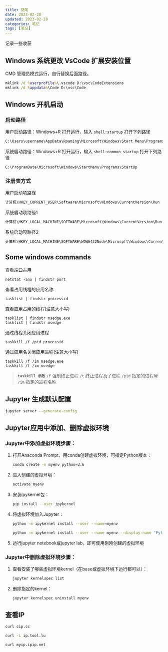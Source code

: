 ```yaml
---
title: 随笔
date: 2023-02-28
updated: 2023-02-28
categories: 笔记
tags: [笔记]
---
```


记录一些收获

<!-- more -->

## Windows 系统更改 VsCode 扩展安装位置
CMD 管理员模式运行，自行替换后面路径。
```cmd
mklink /d %userprofile%\.vscode D:\vsc\CodeExtensions
mklink /d %appdata%\Code D:\vsc\Code
``` 

## Windows 开机启动

### 启动路径

用户启动路径：Windows+R 打开运行，输入 `shell:startup` 打开下列路径
```txt
C:\Users\username\AppData\Roaming\Microsoft\Windows\Start Menu\Programs\Startup
```
系统启动路径：Windows+R 打开运行，输入 `shell:common startup` 打开下列路径
```txt
C:\ProgramData\Microsoft\Windows\StartMenu\Programs\StartUp
```

### 注册表方式

用户启动项路径
```txt
计算机\HKEY_CURRENT_USER\Software\Microsoft\Windows\CurrentVersion\Run
```

系统启动项路径1
```txt
计算机\HKEY_LOCAL_MACHINE\SOFTWARE\Microsoft\Windows\CurrentVersion\Run
```

系统启动项路径2
```txt
计算机\HKEY_LOCAL_MACHINE\SOFTWARE\WOW6432Node\Microsoft\Windows\CurrentVersion\Run
```

## Some windows commands

查看端口占用
```shell
netstat -ano | findstr port
```

查看占用线程的应用名称
```shell
tasklist | findstr processid
```

查看应用占用的线程(注意大小写)
```shell
tasklist | findstr msedge.exe
tasklist | findstr msedge
```

通过线程关闭应用进程
```shell
taskkill /f /pid processid
```

通过应用名关闭应用进程(注意大小写)
```shell
taskkill /f /im msedge.exe
taskkill /f /im msedge
```
>**`taskkill 参数`**
>`/f` 强制终止进程
>`/t` 终止进程及子进程
>`/pid` 指定的进程号
>`/im` 指定的进程名称

## Jupyter 生成默认配置

```bash
jupyter server --generate-config
```

## Jupyter应用中添加、删除虚拟环境

### Jupyter中添加虚拟环境步骤：

1. 打开Anaconda Prompt，用conda创建虚拟环境，可指定Python版本：
    ```bash
    conda create -n myenv python=3.6
    ```
2. 进入创建的虚拟环境：
    ```bash
    activate myenv
    ```
3. 安装ipykernel包：
    ```bash
    pip install --user ipykernel
    ```
4. 将虚拟环境加入Jupyter：
    ```bash
    python -m ipykernel install --user --name=myenv

    python -m ipykernel install --user --name myenv --display-name "Python [conda env:myenv]"
    ```
5. 运行jupyter notebook或jupyter lab，即可使用刚刚创建的虚拟环境

### Jupyter中删除虚拟环境步骤：

1. 查看安装了哪些虚拟环境kernel（在base或虚拟环境下运行都可以）：
    ```bash
    jupyter kernelspec list
    ```
2. 删除指定的kernel：
    ```bash
    jupyter kernelspec uninstall myenv
    ```

## 查看IP

```bash
curl cip.cc
```

```bash
curl -L ip.tool.lu
```

```bash
curl myip.ipip.net
```
